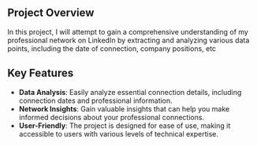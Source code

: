 ## Project Overview
In this project, I will attempt to gain a comprehensive understanding of my professional network on LinkedIn by extracting and analyzing various data points, including the date of connection, company positions, etc

## Key Features

- **Data Analysis**: Easily analyze essential connection details, including connection dates and professional information.
- **Network Insights**: Gain valuable insights that can help you make informed decisions about your professional connections.
- **User-Friendly**: The project is designed for ease of use, making it accessible to users with various levels of technical expertise.

